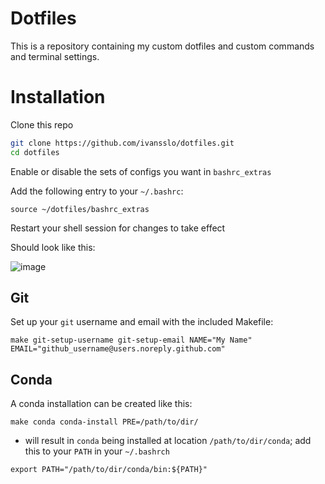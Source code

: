 # Dotfiles

This is a repository containing my custom dotfiles and custom commands and terminal settings. 

# Installation

Clone this repo

``` bash
git clone https://github.com/ivansslo/dotfiles.git
cd dotfiles
```

Enable or disable the sets of configs you want in `bashrc_extras`

Add the following entry to your `~/.bashrc`:

```
source ~/dotfiles/bashrc_extras
```

Restart your shell session for changes to take effect

Should look like this:

![image](https://cloud.githubusercontent.com/assets/10505524/21250576/5f4f884a-c314-11e6-90c2-9156e6c89b7d.png)

## Git

Set up your `git` username and email with the included Makefile:

```
make git-setup-username git-setup-email NAME="My Name" EMAIL="github_username@users.noreply.github.com"
```

## Conda

A conda installation can be created like this:

```
make conda conda-install PRE=/path/to/dir/
```

- will result in `conda` being installed at location `/path/to/dir/conda`; add this to your `PATH` in your `~/.bashrch`

```
export PATH="/path/to/dir/conda/bin:${PATH}"
```
